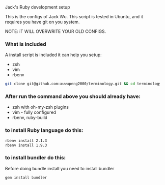 Jack's Ruby development setup

This is the configs of Jack Wu.
This script is tested in Ubuntu, and it requires you have git on you system.

NOTE: iT WILL OVERWRITE YOUR OLD CONFIGS.

### What is included

A install script is included it can help you setup:
- zsh
- vim
- rbenv

```bash
git clone git@github.com:xuwupeng2000/terminology.git && cd terminology && bash ./install.sh

```

### After run the command above you should already have:
- zsh with oh-my-zsh plugins
- vim - fully configured
- rbenv, ruby-build

### to install Ruby language do this:
```bash
rbenv install 2.1.3
rbenv install 1.9.3

```

### to install bundler do this:
Before doing bundle install you need to install bundler
```bash
gem install bundler

```
